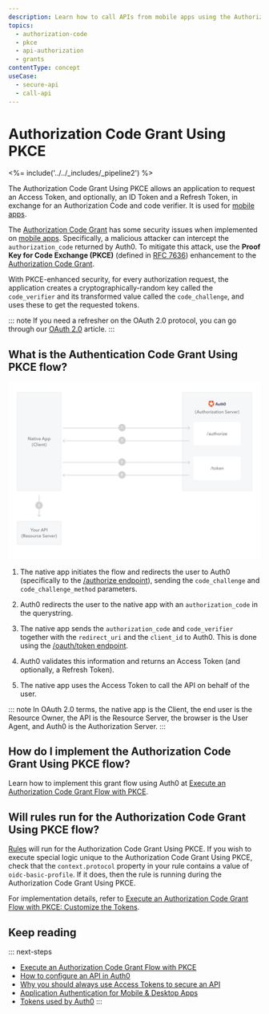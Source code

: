 ```yaml
---
description: Learn how to call APIs from mobile apps using the Authorization Code Grant with PKCE.
topics:
  - authorization-code
  - pkce
  - api-authorization
  - grants
contentType: concept
useCase:
  - secure-api
  - call-api
---
```

# Authorization Code Grant Using PKCE

<%= include('../../_includes/_pipeline2') %>

The Authorization Code Grant Using PKCE allows an application to request an Access Token, and optionally, an ID Token and a Refresh Token, in exchange for an Authorization Code and code verifier. It is used for [mobile apps](/quickstart/native).

The [Authorization Code Grant](/api-auth/grant/authorization-code) has some security issues when implemented on [mobile apps](/quickstart/native). Specifically, a malicious attacker can intercept the `authorization_code` returned by Auth0. To mitigate this attack, use the **Proof Key for Code Exchange (PKCE)** (defined in [RFC 7636](https://tools.ietf.org/html/rfc7636)) enhancement to the [Authorization Code Grant](/api-auth/grant/authorization-code).

With PKCE-enhanced security, for every authorization request, the application creates a cryptographically-random key called the `code_verifier` and its transformed value called the `code_challenge`, and uses these to get the requested tokens.

::: note
If you need a refresher on the OAuth 2.0 protocol, you can go through our [OAuth 2.0](/protocols/oauth2) article.
:::


## What is the Authentication Code Grant Using PKCE flow?

![Authorization Code Grant using PKCE](/media/articles/api-auth/authorization-code-grant-pkce.png)

 1. The native app initiates the flow and redirects the user to Auth0 (specifically to the [/authorize endpoint](/api/authentication#authorization-code-grant-pkce-)), sending the `code_challenge` and `code_challenge_method` parameters.

 2. Auth0 redirects the user to the native app with an `authorization_code` in the querystring.

 3. The native app sends the `authorization_code` and `code_verifier` together with the `redirect_uri` and the `client_id` to Auth0. This is done using the [/oauth/token endpoint](/api/authentication?http#authorization-code-pkce-).

 4. Auth0 validates this information and returns an Access Token (and optionally, a Refresh Token).

 5. The native app uses the Access Token to call the API on behalf of the user.

::: note
In OAuth 2.0 terms, the native app is the Client, the end user is the Resource Owner, the API is the Resource Server, the browser is the User Agent, and Auth0 is the Authorization Server.
:::

## How do I implement the Authorization Code Grant Using PKCE flow?

Learn how to implement this grant flow using Auth0 at [Execute an Authorization Code Grant Flow with PKCE](/api-auth/tutorials/authorization-code-grant-pkce).

## Will rules run for the Authorization Code Grant Using PKCE flow?

[Rules](/rules) will run for the Authorization Code Grant Using PKCE. If you wish to execute special logic unique to the Authorization Code Grant Using PKCE, check that the `context.protocol` property in your rule contains a value of `oidc-basic-profile`. If it does, then the rule is running during the Authorization Code Grant Using PKCE.

For implementation details, refer to [Execute an Authorization Code Grant Flow with PKCE: Customize the Tokens](/api-auth/tutorials/authorization-code-grant-pkce#optional-customize-the-tokens).

## Keep reading

::: next-steps
- [Execute an Authorization Code Grant Flow with PKCE](/api-auth/tutorials/authorization-code-grant-pkce)
- [How to configure an API in Auth0](/api-auth/guides/configure-api)
- [Why you should always use Access Tokens to secure an API](/api-auth/why-use-access-tokens-to-secure-apis)
- [Application Authentication for Mobile & Desktop Apps](/application-auth/mobile-desktop)
- [Tokens used by Auth0](/tokens)
:::

